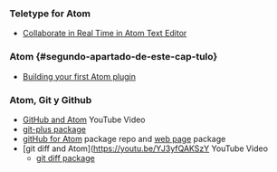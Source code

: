 ### Teletype for Atom

* [Collaborate in Real Time in Atom Text Editor](https://youtu.be/C_JufDsP2Ng)

### Atom {#segundo-apartado-de-este-cap-tulo}

* [Building your first Atom plugin](https://blog.github.com/2016-08-19-building-your-first-atom-plugin/)

### Atom, Git  y Github

* [GitHub and Atom](https://youtu.be/HqrkEVWBifw) YouTube Video
* [git-plus package](https://atom.io/packages/git-plus)
* [gitHub for Atom](https://github.atom.io/) package repo and [web page](https://github.atom.io/) package
* [git diff and Atom](https://youtu.be/YJ3yfQAKSzY YouTube Video
    - [git diff package](https://atom.io/packages/git-diff)
